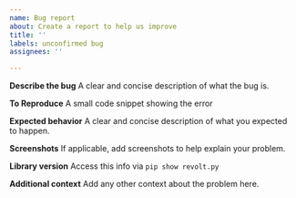 ```yaml
---
name: Bug report
about: Create a report to help us improve
title: ''
labels: unconfirmed bug
assignees: ''

---
```


**Describe the bug**
A clear and concise description of what the bug is.

**To Reproduce**
A small code snippet showing the error

**Expected behavior**
A clear and concise description of what you expected to happen.

**Screenshots**
If applicable, add screenshots to help explain your problem.

**Library version**
Access this info via `pip show revolt.py`

**Additional context**
Add any other context about the problem here.
